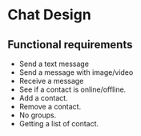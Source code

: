 # Chat Design
## Functional requirements
- Send a text message
- Send a message with image/video
- Receive a message
- See if a contact is online/offline.
- Add a contact.
- Remove a contact.
- No groups.
- Getting a list of contact.